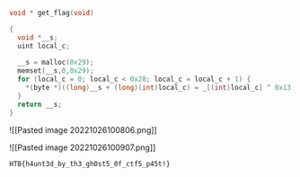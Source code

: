 


```c
void * get_flag(void)

{
  void *__s;
  uint local_c;
  
  __s = malloc(0x29);
  memset(__s,0,0x29);
  for (local_c = 0; local_c < 0x28; local_c = local_c + 1) {
    *(byte *)((long)__s + (long)(int)local_c) = _[(int)local_c] ^ 0x13;
  }
  return __s;
}
```

![[Pasted image 20221026100806.png]]

![[Pasted image 20221026100907.png]]

```text
HTB{h4unt3d_by_th3_gh0st5_0f_ctf5_p45t!}
```